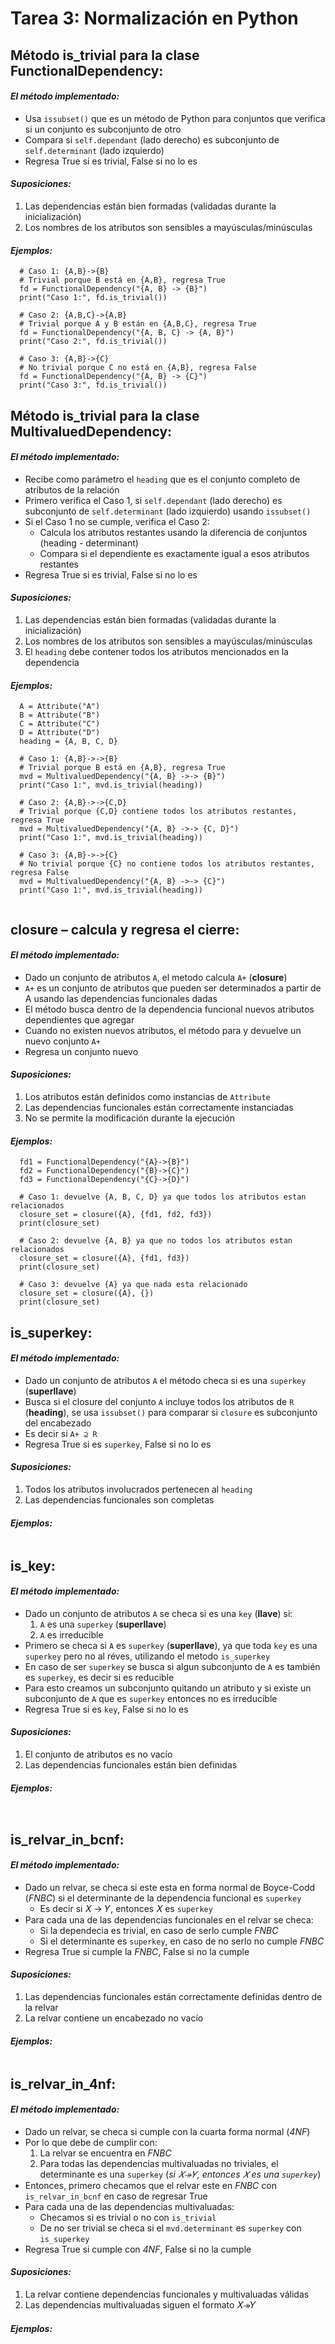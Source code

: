 # Tarea 3: Normalización en Python
## Método is_trivial para la clase FunctionalDependency:

  #### *El método implementado:*
  * Usa `issubset()` que es un método de Python para conjuntos que verifica si un conjunto es subconjunto de otro
  * Compara si `self.dependant` (lado derecho) es subconjunto de `self.determinant` (lado izquierdo)
  * Regresa True si es trivial, False si no lo es

  #### *Suposiciones:*
  1. Las dependencias están bien formadas (validadas durante la inicialización)
  2. Los nombres de los atributos son sensibles a mayúsculas/minúsculas

  #### *Ejemplos:*
  ```
    # Caso 1: {A,B}->{B}
    # Trivial porque B está en {A,B}, regresa True
    fd = FunctionalDependency("{A, B} -> {B}")
    print("Caso 1:", fd.is_trivial())

    # Caso 2: {A,B,C}->{A,B} 
    # Trivial porque A y B están en {A,B,C}, regresa True
    fd = FunctionalDependency("{A, B, C} -> {A, B}")
    print("Caso 2:", fd.is_trivial())

    # Caso 3: {A,B}->{C}
    # No trivial porque C no está en {A,B}, regresa False
    fd = FunctionalDependency("{A, B} -> {C}")
    print("Caso 3:", fd.is_trivial())
  ```


## Método is_trivial para la clase MultivaluedDependency:

  #### *El método implementado:*
  * Recibe como parámetro el `heading` que es el conjunto completo de atributos de la relación
  * Primero verifica el Caso 1, si `self.dependant` (lado derecho) es subconjunto de `self.determinant` (lado izquierdo) usando `issubset()`
  * Si el Caso 1 no se cumple, verifica el Caso 2:
    * Calcula los atributos restantes usando la diferencia de conjuntos (heading - determinant)
    * Compara si el dependiente es exactamente igual a esos atributos restantes
  * Regresa True si es trivial, False si no lo es
     
  #### *Suposiciones:*
  1. Las dependencias están bien formadas (validadas durante la inicialización)
  2. Los nombres de los atributos son sensibles a mayúsculas/minúsculas
  3. El `heading` debe contener todos los atributos mencionados en la dependencia

  #### *Ejemplos:*
  ```
    A = Attribute("A")
    B = Attribute("B")
    C = Attribute("C")
    D = Attribute("D")
    heading = {A, B, C, D}
    
    # Caso 1: {A,B}->->{B}
    # Trivial porque B está en {A,B}, regresa True
    mvd = MultivaluedDependency("{A, B} ->-> {B}")
    print("Caso 1:", mvd.is_trivial(heading))  
    
    # Caso 2: {A,B}->->{C,D}
    # Trivial porque {C,D} contiene todos los atributos restantes, regresa True
    mvd = MultivaluedDependency("{A, B} ->-> {C, D}")
    print("Caso 1:", mvd.is_trivial(heading))  
    
    # Caso 3: {A,B}->->{C} 
    # No trivial porque {C} no contiene todos los atributos restantes, regresa False
    mvd = MultivaluedDependency("{A, B} ->-> {C}")
    print("Caso 1:", mvd.is_trivial(heading))  
    
  ```

## closure – calcula y regresa el cierre:
  #### *El método implementado:*
  * Dado un conjunto de atributos `A`, el metodo calcula `A+` (**closure**)
  * `A+` es un conjunto de atributos que pueden ser determinados a partir de A usando las dependencias funcionales dadas
  * El método busca dentro de la dependencia funcional nuevos atributos dependientes que agregar
  * Cuando no existen nuevos atributos, el método para y devuelve un nuevo conjunto `A+`
  * Regresa un conjunto nuevo
     
  #### *Suposiciones:*
  1. Los atributos están definidos como instancias de `Attribute`
  2. Las dependencias funcionales están correctamente instanciadas
  3. No se permite la modificación durante la ejecución

  #### *Ejemplos:*
  ```
    fd1 = FunctionalDependency("{A}->{B}")
    fd2 = FunctionalDependency("{B}->{C}")
    fd3 = FunctionalDependency("{C}->{D}")
    
    # Caso 1: devuelve {A, B, C, D} ya que todos los atributos estan relacionados
    closure_set = closure({A}, {fd1, fd2, fd3})
    print(closure_set)
    
    # Caso 2: devuelve {A, B} ya que no todos los atributos estan relacionados
    closure_set = closure({A}, {fd1, fd3})
    print(closure_set)
    
    # Caso 3: devuelve {A} ya que nada esta relacionado
    closure_set = closure({A}, {})
    print(closure_set)
  ```
    
## is_superkey:
  #### *El método implementado:*
  * Dado un conjunto de atributos `A` el método checa si es una `superkey` (**superllave**)
  * Busca si el closure del conjunto `A` incluye todos los atributos de `R` (**heading**), se usa `issubset()` para comparar si `closure` es subconjunto del encabezado
  * Es decir si  `A+ ⊇ R`
  * Regresa True si es `superkey`, False si no lo es
     
  #### *Suposiciones:*
  1. Todos los atributos involucrados pertenecen al `heading`
  2. Las dependencias funcionales son completas

  #### *Ejemplos:*
  ```
 
  ```
    
## is_key:
  #### *El método implementado:*
  * Dado un conjunto de atributos `A` se checa si es una `key` (**llave**) si:
    1. `A` es una `superkey` (**superllave**)
    2. `A` es irreducible
  * Primero se checa si `A` es `superkey` (**superllave**), ya que toda `key` es una `superkey` pero no al réves, utilizando el metodo `is_superkey`
  * En caso de ser `superkey` se busca si algun subconjunto de `A` es también es `superkey`, es decir si es reducible
  * Para esto creamos un subconjunto quitando un atributo y si existe un subconjunto de `A` que es `superkey` entonces no es irreducible
  * Regresa True si es `key`, False si no lo es
     
  #### *Suposiciones:*
  1. El conjunto de atributos es no vacío
  2. Las dependencias funcionales están bien definidas

  #### *Ejemplos:*
   ```
    
   ```
    
## is_relvar_in_bcnf:
  #### *El método implementado:*
  * Dado un relvar, se checa si este esta en forma normal de Boyce-Codd (*FNBC*) si el determinante de la dependencia funcional es `superkey`
    * Es decir si 𝑋 → 𝑌, entonces 𝑋 es `superkey`
  * Para cada una de las dependencias funcionales en el relvar se checa:
    * Si la dependecia es trivial, en caso de serlo cumple *FNBC*
    * Si el determinante es `superkey`, en caso de no serlo no cumple *FNBC*
  * Regresa True si cumple la *FNBC*, False si no la cumple

  #### *Suposiciones:*
  1. Las dependencias funcionales están correctamente definidas dentro de la relvar
  2. La relvar contiene un encabezado no vacío
  
  #### *Ejemplos:*
  ```

  ```
    
## is_relvar_in_4nf:
  #### *El método implementado:*
  * Dado un relvar, se checa si cumple con la  cuarta forma normal (*4NF*)
  * Por lo que debe de cumplir con:
    1. La relvar se encuentra en *FNBC*
    2. Para todas las dependencias multivaluadas no triviales, el determinante es una `superkey` (*si 𝑋↠𝑌, entonces 𝑋 es una `superkey`*)
  * Entonces, primero checamos que el relvar este en *FNBC* con `is_relvar_in_bcnf` en caso de regresar True
  * Para cada una de las dependencias multivaluadas:
    * Checamos si es trivial o no con `is_trivial`
    * De no ser trivial se checa si el `mvd.determinant` es `superkey` con `is_superkey`
  * Regresa True si cumple con *4NF*, False si no la cumple
     
  #### *Suposiciones:*
  1. La relvar contiene dependencias funcionales y multivaluadas válidas
  2. Las dependencias multivaluadas siguen el formato 𝑋↠𝑌

  #### *Ejemplos:*
  ```

  ```
